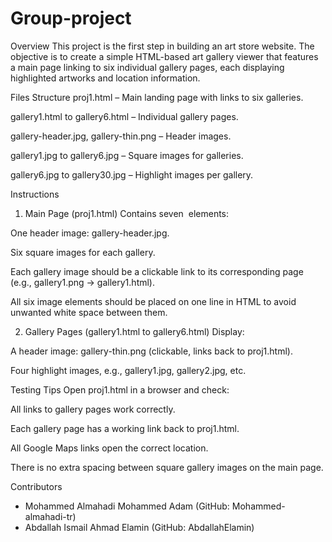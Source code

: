 # Group-project
Overview
This project is the first step in building an art store website. The objective is to create a simple HTML-based art gallery viewer that features a main page linking to six individual gallery pages, each displaying highlighted artworks and location information.

Files Structure
proj1.html – Main landing page with links to six galleries.

gallery1.html to gallery6.html – Individual gallery pages.

gallery-header.jpg, gallery-thin.png – Header images.

gallery1.jpg to gallery6.jpg – Square images for galleries.

gallery6.jpg to gallery30.jpg – Highlight images per gallery.

Instructions
1. Main Page (proj1.html)
Contains seven <img> elements:

One header image: gallery-header.jpg.

Six square images for each gallery.

Each gallery image should be a clickable link to its corresponding page (e.g., gallery1.png → gallery1.html).

All six image elements should be placed on one line in HTML to avoid unwanted white space between them.

2. Gallery Pages (gallery1.html to gallery6.html)
Display:

A header image: gallery-thin.png (clickable, links back to proj1.html).

Four highlight images, e.g., gallery1.jpg, gallery2.jpg, etc.

Testing Tips
Open proj1.html in a browser and check:

All links to gallery pages work correctly.

Each gallery page has a working link back to proj1.html.

All Google Maps links open the correct location.

There is no extra spacing between square gallery images on the main page.

Contributors
- Mohammed Almahadi Mohammed Adam (GitHub: Mohammed-almahadi-tr)
- Abdallah Ismail Ahmad Elamin (GitHub: AbdallahElamin)
